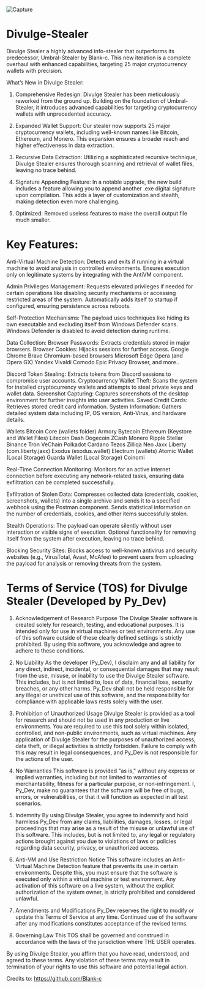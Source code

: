 
![Capture](https://github.com/user-attachments/assets/d4c64806-0318-4db2-b9f5-e782c63ea130)
# Divulge-Stealer
Divulge Stealer a highly advanced info-stealer that outperforms its predecessor, Umbral-Stealer by Blank-c. This new iteration is a complete overhaul with enhanced capabilities, targeting 25 major cryptocurrency wallets with precision.

What’s New in Divulge Stealer:
1. Comprehensive Redesign: Divulge Stealer has been meticulously reworked from the ground up. Building on the foundation of Umbral-Stealer, it introduces advanced capabilities for targeting cryptocurrency wallets with unprecedented accuracy.

2. Expanded Wallet Support: Our stealer now supports 25 major cryptocurrency wallets, including well-known names like Bitcoin, Ethereum, and Monero. This expansion ensures a broader reach and higher effectiveness in data extraction.

3. Recursive Data Extraction: Utilizing a sophisticated recursive technique, Divulge Stealer ensures thorough scanning and retrieval of wallet files, leaving no trace behind.

4. Signature Appending Feature: In a notable upgrade, the new build includes a feature allowing you to append another .exe digital signature upon compilation. This adds a layer of customization and stealth, making detection even more challenging.

5. Optimized: Removed useless features to make the overall output file much smaller.

# Key Features:

Anti-Virtual Machine Detection:
Detects and exits if running in a virtual machine to avoid analysis in controlled environments.
Ensures execution only on legitimate systems by integrating with the AntiVM component.

Admin Privileges Management:
Requests elevated privileges if needed for certain operations like disabling security mechanisms or accessing restricted areas of the system.
Automatically adds itself to startup if configured, ensuring persistence across reboots.

Self-Protection Mechanisms:
The payload uses techniques like hiding its own executable and excluding itself from Windows Defender scans.
Windows Defender is disabled to avoid detection during runtime.

Data Collection:
Browser Passwords: Extracts credentials stored in major browsers.
Browser Cookies: Hijacks sessions for further access.
Google Chrome
Brave
Chromium-based browsers
Microsoft Edge
Opera (and Opera GX)
Yandex
Vivaldi
Comodo
Epic Privacy Browser, and more..

Discord Token Stealing: Extracts tokens from Discord sessions to compromise user accounts.
Cryptocurrency Wallet Theft: Scans the system for installed cryptocurrency wallets and attempts to steal private keys and wallet data.
Screenshot Capturing: Captures screenshots of the desktop environment for further insights into user activities.
Saved Credit Cards: Retrieves stored credit card information.
System Information: Gathers detailed system data including IP, OS version, Anti-Virus, and hardware details.




Wallets
Bitcoin Core (wallets folder)
Armory
Bytecoin
Ethereum (Keystore and Wallet Files)
Litecoin
Dash
Dogecoin
ZCash
Monero
Ripple
Stellar
Binance
Tron
VeChain
Polkadot
Cardano
Tezos
Zilliqa
Neo
Jaxx Liberty (com.liberty.jaxx)
Exodus (exodus.wallet)
Electrum (wallets)
Atomic Wallet (Local Storage)
Guarda Wallet (Local Storage)
Coinomi

Real-Time Connection Monitoring:
Monitors for an active internet connection before executing any network-related tasks, ensuring data exfiltration can be completed successfully.

Exfiltration of Stolen Data:
Compresses collected data (credentials, cookies, screenshots, wallets) into a single archive and sends it to a specified webhook using the Postman component.
Sends statistical information on the number of credentials, cookies, and other items successfully stolen.

Stealth Operations:
The payload can operate silently without user interaction or visible signs of execution.
Optional functionality for removing itself from the system after execution, leaving no trace behind.

Blocking Security Sites:
Blocks access to well-known antivirus and security websites (e.g., VirusTotal, Avast, McAfee) to prevent users from uploading the payload for analysis or removing threats from the system.



# Terms of Service (TOS) for Divulge Stealer (Developed by Py_Dev)


1. Acknowledgement of Research Purpose 
The Divulge Stealer software is created solely for research, testing, and educational purposes. It is intended only for use in virtual machines or test environments. Any use of this software outside of these clearly defined settings is strictly prohibited. By using this software, you acknowledge and agree to adhere to these conditions.

2. No Liability
As the developer (Py_Dev), I disclaim any and all liability for any direct, indirect, incidental, or consequential damages that may result from the use, misuse, or inability to use the Divulge Stealer software. This includes, but is not limited to, loss of data, financial loss, security breaches, or any other harms. Py_Dev shall not be held responsible for any illegal or unethical use of this software, and the responsibility for compliance with applicable laws rests solely with the user.

3. Prohibition of Unauthorized Usage
Divulge Stealer is provided as a tool for research and should not be used in any production or live environments. You are required to use this tool solely within isolated, controlled, and non-public environments, such as virtual machines. Any application of Divulge Stealer for the purposes of unauthorized access, data theft, or illegal activities is strictly forbidden. Failure to comply with this may result in legal consequences, and Py_Dev is not responsible for the actions of the user.

4. No Warranties
This software is provided "as is," without any express or implied warranties, including but not limited to warranties of merchantability, fitness for a particular purpose, or non-infringement. I, Py_Dev, make no guarantees that the software will be free of bugs, errors, or vulnerabilities, or that it will function as expected in all test scenarios.

5. Indemnity
By using Divulge Stealer, you agree to indemnify and hold harmless Py_Dev from any claims, liabilities, damages, losses, or legal proceedings that may arise as a result of the misuse or unlawful use of this software. This includes, but is not limited to, any legal or regulatory actions brought against you due to violations of laws or policies regarding data security, privacy, or unauthorized access.

6. Anti-VM and Use Restriction Notice
This software includes an Anti-Virtual Machine Detection feature that prevents its use in certain environments. Despite this, you must ensure that the software is executed only within a virtual machine or test environment. Any activation of this software on a live system, without the explicit authorization of the system owner, is strictly prohibited and considered unlawful.

7. Amendments and Modifications
Py_Dev reserves the right to modify or update this Terms of Service at any time. Continued use of the software after any modifications constitutes acceptance of the revised terms.

8. Governing Law
This TOS shall be governed and construed in accordance with the laws of the jurisdiction where THE USER operates.

By using Divulge Stealer, you affirm that you have read, understood, and agreed to these terms. Any violation of these terms may result in termination of your rights to use this software and potential legal action.


Credits to: https://github.com/Blank-c
